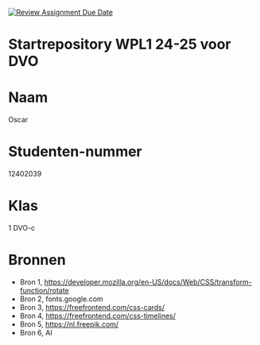 [![Review Assignment Due Date](https://classroom.github.com/assets/deadline-readme-button-22041afd0340ce965d47ae6ef1cefeee28c7c493a6346c4f15d667ab976d596c.svg)](https://classroom.github.com/a/UFElbPiN)
# Startrepository WPL1 24-25 voor DVO

# Naam
Oscar

# Studenten-nummer
12402039

# Klas
1 DVO-c

# Bronnen
- Bron 1, https://developer.mozilla.org/en-US/docs/Web/CSS/transform-function/rotate
- Bron 2, fonts.google.com
- Bron 3, https://freefrontend.com/css-cards/
- Bron 4, https://freefrontend.com/css-timelines/
- Bron 5, https://nl.freepik.com/
- Bron 6, AI


